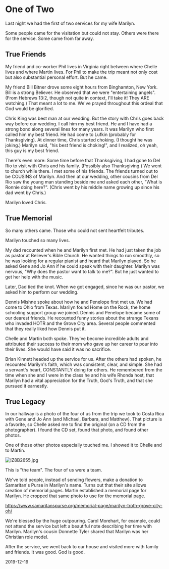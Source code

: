 # One of Two

Last night we had the first of two services for my wife Marilyn.

Some people came for the visitation but could not stay.
Others were there for the service. Some came from far away.

## True Friends

My friend and co-worker Phil lives in Virginia right between
where Chelle lives and where Martin lives. For Phil to make the trip
meant not only cost but also substantial personal effort. But he came.

My friend Bill Bitner drove some eight hours from Binghamton, New York.
Bill is a strong Believer. He observed that we were "entertaining angels".
(From Hebrews 13:2, though not quite in context, I'll take it! They ARE
watching.) That meant a lot to me. We've prayed throughout this ordeal
that God would be glorified.

Chris King was best man at our wedding.
But the story with Chris goes back way before our wedding. I call him
my best friend. He and I have had a strong bond along several lines for
many years. It was Marilyn who first called him my best friend. He had
come to Lufkin (probably for Thanksgiving). At dinner time, Chris started
choking. (I thought he was joking.) Marilyn said, "his best friend is
choking!", and I realized, oh yeah, this guy is my best friend.

There's even more: Some time before that Thanksgiving, I had gone to
Del Rio to visit with Chris and his family. (Possibly also Thanksgiving.)
We went to church while there. I met some of his friends. The friends
turned out to be COUSINS of Marilyn. And then at our wedding, other cousins
from Del Rio saw the young man standing beside me and asked each other,
"What is Ronnie doing here?". (Chris went by his middle name growing up
since his dad went by Chris.)

Marilyn loved Chris.

## True Memorial

So many others came. Those who could not sent heartfelt tributes.

Marilyn touched so many lives.

My dad recounted when he and Marilyn first met.
He had just taken the job as pastor at Believer's Bible Church.
He wanted things to run smoothly, so he was looking for a regular
pianist and heard that Marilyn played. So he asked Gene and Jo Ann
if he could speak with their daughter. Marilyn was nervous,
"Why does the pastor want to talk to me?". But he just wanted to
get her help with the music.

Later, Dad tied the knot. When we got engaged, since he was our pastor, 
we asked him to perform our wedding.

Dennis Mishne spoke about how he and Penelope first met us.
We had come to Ohio from Texas. Marilyn found Home on the Rock,
the home schooling support group we joined. Dennis and Penelope
became some of our dearest friends. He recounted funny stories
about the strange Texans who invaded HOTR and the Grove City area.
Several people commented that they really liked how Dennis put it.

Chelle and Martin both spoke.
They've become incredible adults and attributed their success
to their mom who gave up her career to pour into their lives.
She would have said it was no sacrifice.

Brian Kinnett headed up the service for us.
After the others had spoken, he recounted Marilyn's faith,
which was consistent, clear, and simple. She had a servant's heart,
CONSTANTLY doing for others. He remembered from the time when she and I
were in the class he and his wife Rhonda host, that Marilyn had a vital
appreciation for the Truth, God's Truth, and that she pursued it
earnestly.

## True Legacy

In our hallway is a photo of the four of us from the trip we took
to Costa Rica with Gene and Jo Ann (and Michael, Barbara, and Matthew).
That picture is a favorite, so Chelle asked me to find the original
(on a CD from the photographer). I found the CD set, found that photo,
and found other photos.

One of those other photos especially touched me.
I showed it to Chelle and to Martin.

![IZ8B2655.jpg](https://github.com/trothr/blog/blob/master/images/2019/IZ8B2655.jpg)

This is "the team". The four of us were a team.

We've told people, instead of sending flowers, make a donation to
Samaritan's Purse in Marilyn's name. Turns out that their site allows
creation of memorial pages. Martin established a memorial page for Marilyn.
He cropped that same photo to use for the memorial page.

https://www.samaritanspurse.org/memorial-page/marilyn-troth-grove-city-oh/

We're blessed by the huge outpouring. Carol Morehart, for example,
could not attend the service but left a beautiful note describing
her time with Marilyn. Marilyn's cousin Donnette Tyler shared that
Marilyn was her Christian role model.

After the service, we went back to our house and visited more
with family and friends. It was good. God is good.

2019-12-19


